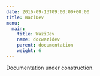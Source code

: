 ```yaml
---
date: 2016-09-13T09:00:00+00:00
title: WaziDev
menu:
  main:
    title: WaziDev
    name: docwazidev
    parent: documentation
    weight: 6
---
```


Documentation under construction.
